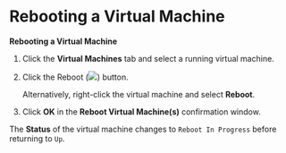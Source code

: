 # Rebooting a Virtual Machine

**Rebooting a Virtual Machine**

1. Click the **Virtual Machines** tab and select a running virtual machine.

2. Click the Reboot (![](images/5037.png)) button.

    Alternatively, right-click the virtual machine and select **Reboot**.

3. Click **OK** in the **Reboot Virtual Machine(s)** confirmation window.

The **Status** of the virtual machine changes to `Reboot In Progress` before returning to `Up`.
